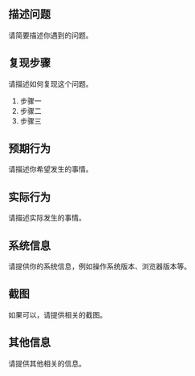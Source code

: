 ## 描述问题

请简要描述你遇到的问题。

## 复现步骤

请描述如何复现这个问题。

1. 步骤一
2. 步骤二
3. 步骤三

## 预期行为

请描述你希望发生的事情。

## 实际行为

请描述实际发生的事情。

## 系统信息

请提供你的系统信息，例如操作系统版本、浏览器版本等。

## 截图

如果可以，请提供相关的截图。

## 其他信息

请提供其他相关的信息。